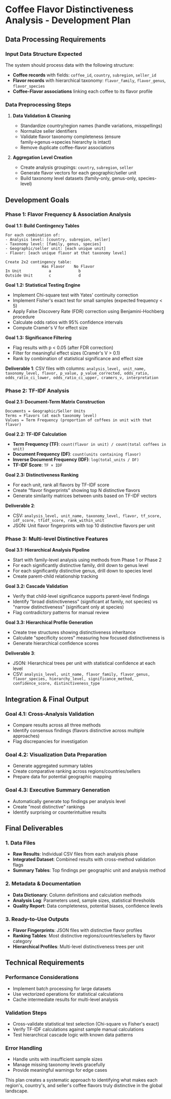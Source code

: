 # Coffee Flavor Distinctiveness Analysis - Development Plan

## Data Processing Requirements

### Input Data Structure Expected
The system should process data with the following structure:
- **Coffee records** with fields: `coffee_id`, `country`, `subregion`, `seller_id`
- **Flavor records** with hierarchical taxonomy: `flavor_family`, `flavor_genus`, `flavor_species`
- **Coffee-Flavor associations** linking each coffee to its flavor profile

### Data Preprocessing Steps
1. **Data Validation & Cleaning**
   - Standardize country/region names (handle variations, misspellings)
   - Normalize seller identifiers
   - Validate flavor taxonomy completeness (ensure family→genus→species hierarchy is intact)
   - Remove duplicate coffee-flavor associations

2. **Aggregation Level Creation**
   - Create analysis groupings: `country`, `subregion`, `seller`
   - Generate flavor vectors for each geographic/seller unit
   - Build taxonomy level datasets (family-only, genus-only, species-level)

## Development Goals

### Phase 1: Flavor Frequency & Association Analysis

**Goal 1.1: Build Contingency Tables**
```
For each combination of:
- Analysis level: [country, subregion, seller]  
- Taxonomy level: [family, genus, species]
- Geographic/seller unit: [each unique unit]
- Flavor: [each unique flavor at that taxonomy level]

Create 2x2 contingency table:
                Has Flavor    No Flavor
In Unit            a            b
Outside Unit       c            d
```

**Goal 1.2: Statistical Testing Engine**
- Implement Chi-square test with Yates' continuity correction
- Implement Fisher's exact test for small samples (expected frequency < 5)
- Apply False Discovery Rate (FDR) correction using Benjamini-Hochberg procedure
- Calculate odds ratios with 95% confidence intervals
- Compute Cramér's V for effect size

**Goal 1.3: Significance Filtering**
- Flag results with p < 0.05 (after FDR correction)
- Filter for meaningful effect sizes (Cramér's V > 0.1)
- Rank by combination of statistical significance and effect size

**Deliverable 1**: CSV files with columns:
`analysis_level, unit_name, taxonomy_level, flavor, p_value, p_value_corrected, odds_ratio, odds_ratio_ci_lower, odds_ratio_ci_upper, cramers_v, interpretation`

### Phase 2: TF-IDF Analysis

**Goal 2.1: Document-Term Matrix Construction**
```
Documents = Geographic/Seller Units
Terms = Flavors (at each taxonomy level)
Values = Term Frequency (proportion of coffees in unit with that flavor)
```

**Goal 2.2: TF-IDF Calculation**
- **Term Frequency (TF)**: `count(flavor in unit) / count(total coffees in unit)`
- **Document Frequency (DF)**: `count(units containing flavor)`
- **Inverse Document Frequency (IDF)**: `log(total_units / DF)`
- **TF-IDF Score**: `TF × IDF`

**Goal 2.3: Distinctiveness Ranking**
- For each unit, rank all flavors by TF-IDF score
- Create "flavor fingerprints" showing top N distinctive flavors
- Generate similarity matrices between units based on TF-IDF vectors

**Deliverable 2**: 
- CSV: `analysis_level, unit_name, taxonomy_level, flavor, tf_score, idf_score, tfidf_score, rank_within_unit`
- JSON: Unit flavor fingerprints with top 10 distinctive flavors per unit

### Phase 3: Multi-level Distinctive Features

**Goal 3.1: Hierarchical Analysis Pipeline**
- Start with family-level analysis using methods from Phase 1 or Phase 2
- For each significantly distinctive family, drill down to genus level
- For each significantly distinctive genus, drill down to species level
- Create parent-child relationship tracking

**Goal 3.2: Cascade Validation**
- Verify that child-level significance supports parent-level findings
- Identify "broad distinctiveness" (significant at family, not species) vs "narrow distinctiveness" (significant only at species)
- Flag contradictory patterns for manual review

**Goal 3.3: Hierarchical Profile Generation**
- Create tree structures showing distinctiveness inheritance
- Calculate "specificity scores" measuring how focused distinctiveness is
- Generate hierarchical confidence scores

**Deliverable 3**: 
- JSON: Hierarchical trees per unit with statistical confidence at each level
- CSV: `analysis_level, unit_name, flavor_family, flavor_genus, flavor_species, hierarchy_level, significance_method, confidence_score, distinctiveness_type`

## Integration & Final Output

### Goal 4.1: Cross-Analysis Validation
- Compare results across all three methods
- Identify consensus findings (flavors distinctive across multiple approaches)
- Flag discrepancies for investigation

### Goal 4.2: Visualization Data Preparation
- Generate aggregated summary tables
- Create comparative ranking across regions/countries/sellers
- Prepare data for potential geographic mapping

### Goal 4.3: Executive Summary Generation
- Automatically generate top findings per analysis level
- Create "most distinctive" rankings
- Identify surprising or counterintuitive results

## Final Deliverables

### 1. Data Files
- **Raw Results**: Individual CSV files from each analysis phase
- **Integrated Dataset**: Combined results with cross-method validation flags
- **Summary Tables**: Top findings per geographic unit and analysis method

### 2. Metadata & Documentation
- **Data Dictionary**: Column definitions and calculation methods
- **Analysis Log**: Parameters used, sample sizes, statistical thresholds
- **Quality Report**: Data completeness, potential biases, confidence levels

### 3. Ready-to-Use Outputs
- **Flavor Fingerprints**: JSON files with distinctive flavor profiles
- **Ranking Tables**: Most distinctive regions/countries/sellers by flavor category
- **Hierarchical Profiles**: Multi-level distinctiveness trees per unit

## Technical Requirements

### Performance Considerations
- Implement batch processing for large datasets
- Use vectorized operations for statistical calculations
- Cache intermediate results for multi-level analysis

### Validation Steps
- Cross-validate statistical test selection (Chi-square vs Fisher's exact)
- Verify TF-IDF calculations against sample manual calculations
- Test hierarchical cascade logic with known data patterns

### Error Handling
- Handle units with insufficient sample sizes
- Manage missing taxonomy levels gracefully
- Provide meaningful warnings for edge cases

This plan creates a systematic approach to identifying what makes each region's, country's, and seller's coffee flavors truly distinctive in the global landscape.